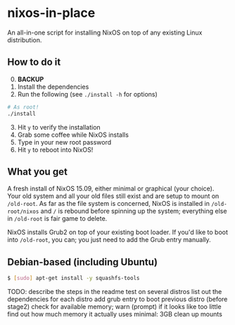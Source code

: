 # nixos-in-place
An all-in-one script for installing NixOS on top of any existing Linux
distribution.

## How to do it
0. **BACKUP**
1. Install the dependencies
2. Run the following (see `./install -h` for options)
```bash
# As root!
./install
```
3. Hit `y` to verify the installation
4. Grab some coffee while NixOS installs
5. Type in your new root password
6. Hit `y` to reboot into NixOS!

## What you get
A fresh install of NixOS 15.09, either minimal or graphical (your choice). Your
old system and all your old files still exist and are setup to mount on
`/old-root`. As far as the file system is concerned, NixOS is installed in
`/old-root/nixos` and `/` is rebound before spinning up the system; everything
else in `/old-root` is fair game to delete.

NixOS installs Grub2 on top of your existing boot loader. If you'd like to boot
into `/old-root`, you can; you just need to add the Grub entry manually.

## Debian-based (including Ubuntu)
```bash
$ [sudo] apt-get install -y squashfs-tools
```

TODO:
  describe the steps in the readme
  test on several distros
  list out the dependencies for each distro
  add grub entry to boot previous distro (before stage2)
  check for available memory; warn (prompt) if it looks like too little
  find out how much memory it actually uses
    minimal: 3GB
  clean up mounts
